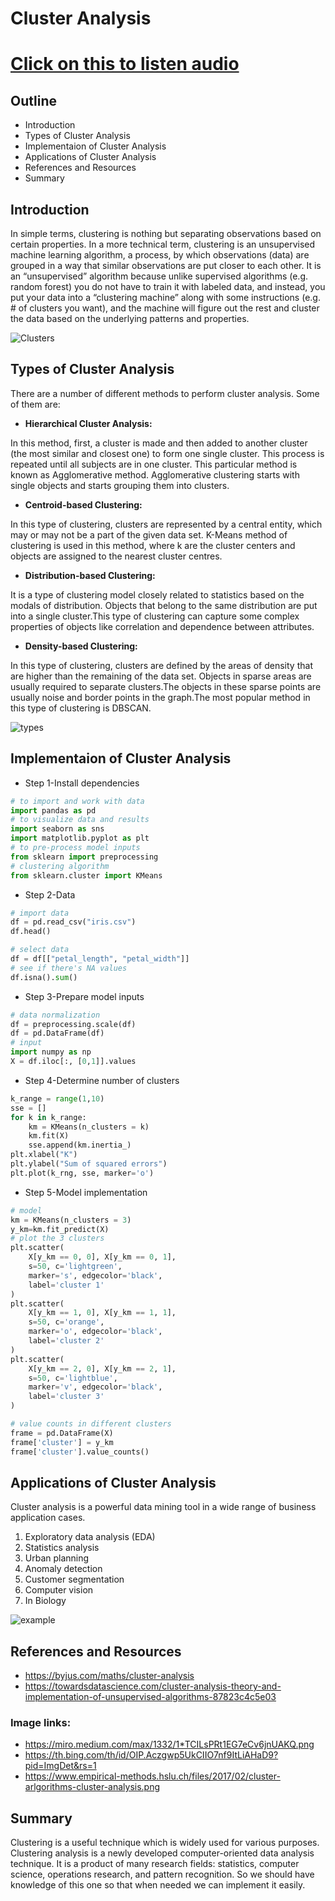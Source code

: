 # **Cluster Analysis**

# [Click on this to listen audio](https://drive.google.com/file/d/1yRM8aVie7_ptxRT7FsyAvsXnCzcikZvw/view?usp=sharing)

## **Outline**
* Introduction
* Types of Cluster Analysis
* Implementaion of Cluster Analysis
* Applications of Cluster Analysis
* References and Resources
* Summary

## **Introduction**
In simple terms, clustering is nothing but separating observations based on certain properties. In a more technical term, clustering is an unsupervised machine learning algorithm, a process, by which observations (data) are grouped in a way that similar observations are put closer to each other. It is an “unsupervised” algorithm because unlike supervised algorithms (e.g. random forest) you do not have to train it with labeled data, and instead, you put your data into a “clustering machine” along with some instructions (e.g. # of clusters you want), and the machine will figure out the rest and cluster the data based on the underlying patterns and properties.

![Clusters](https://miro.medium.com/max/1332/1*TCILsPRt1EG7eCv6jnUAKQ.png)

## **Types of Cluster Analysis**

There are a number of different methods to perform cluster analysis. Some of them are:

* **Hierarchical Cluster Analysis:**

In this method, first, a cluster is made and then added to another cluster (the most similar and closest one) to form one single cluster. This process is repeated until all subjects are in one cluster. This particular method is known as Agglomerative method. Agglomerative clustering starts with single objects and starts grouping them into clusters.

* **Centroid-based Clustering:**

In this type of clustering, clusters are represented by a central entity, which may or may not be a part of the given data set. K-Means method of clustering is used in this method, where k are the cluster centers and objects are assigned to the nearest cluster centres.

* **Distribution-based Clustering:**

It is a type of clustering model closely related to statistics based on the modals of distribution. Objects that belong to the same distribution are put into a single cluster.This type of clustering can capture some complex properties of objects like correlation and dependence between attributes.

* **Density-based Clustering:**

In this type of clustering, clusters are defined by the areas of density that are higher than the remaining of the data set. Objects in sparse areas are usually required to separate clusters.The objects in these sparse points are usually noise and border points in the graph.The most popular method in this type of clustering is DBSCAN.

![types](https://www.empirical-methods.hslu.ch/files/2017/02/cluster-arlgorithms-cluster-analysis.png)

## **Implementaion of Cluster Analysis**

* Step 1-Install dependencies

```python
# to import and work with data
import pandas as pd 
# to visualize data and results
import seaborn as sns
import matplotlib.pyplot as plt 
# to pre-process model inputs
from sklearn import preprocessing 
# clustering algorithm
from sklearn.cluster import KMeans
```

* Step 2-Data

```python
# import data
df = pd.read_csv("iris.csv")
df.head()

# select data
df = df[["petal_length", "petal_width"]]
# see if there's NA values
df.isna().sum()
```

* Step 3-Prepare model inputs
```python
# data normalization
df = preprocessing.scale(df)
df = pd.DataFrame(df)
# input
import numpy as np
X = df.iloc[:, [0,1]].values
```

* Step 4-Determine number of clusters

```python
k_range = range(1,10)
sse = []
for k in k_range:
    km = KMeans(n_clusters = k)
    km.fit(X)
    sse.append(km.inertia_)
plt.xlabel("K")
plt.ylabel("Sum of squared errors")
plt.plot(k_rng, sse, marker='o')
```
* Step 5-Model implementation

```python
# model
km = KMeans(n_clusters = 3)
y_km=km.fit_predict(X)
# plot the 3 clusters
plt.scatter(
    X[y_km == 0, 0], X[y_km == 0, 1],
    s=50, c='lightgreen',
    marker='s', edgecolor='black',
    label='cluster 1'
)
plt.scatter(
    X[y_km == 1, 0], X[y_km == 1, 1],
    s=50, c='orange',
    marker='o', edgecolor='black',
    label='cluster 2'
)
plt.scatter(
    X[y_km == 2, 0], X[y_km == 2, 1],
    s=50, c='lightblue',
    marker='v', edgecolor='black',
    label='cluster 3'
)

# value counts in different clusters
frame = pd.DataFrame(X)
frame['cluster'] = y_km
frame['cluster'].value_counts()
```


## **Applications of Cluster Analysis**

Cluster analysis is a powerful data mining tool in a wide range of business application cases. 

1. Exploratory data analysis (EDA)
2. Statistics analysis
3. Urban planning
4. Anomaly detection
5. Customer segmentation
6. Computer vision
7. In Biology

![example](https://th.bing.com/th/id/OIP.Aczgwp5UkCIIO7nf9ItLiAHaD9?pid=ImgDet&rs=1)

## **References and Resources**

* https://byjus.com/maths/cluster-analysis
* https://towardsdatascience.com/cluster-analysis-theory-and-implementation-of-unsupervised-algorithms-87823c4c5e03

### **Image links:**
* https://miro.medium.com/max/1332/1*TCILsPRt1EG7eCv6jnUAKQ.png
* https://th.bing.com/th/id/OIP.Aczgwp5UkCIIO7nf9ItLiAHaD9?pid=ImgDet&rs=1
* https://www.empirical-methods.hslu.ch/files/2017/02/cluster-arlgorithms-cluster-analysis.png

## **Summary**
Clustering is a useful technique which is widely used for various purposes. Clustering analysis is a newly developed computer-oriented data analysis technique. It is a product of many research fields: statistics, computer science, operations research, and pattern recognition. So we should have knowledge of this one so that when needed we can implement it easily.
